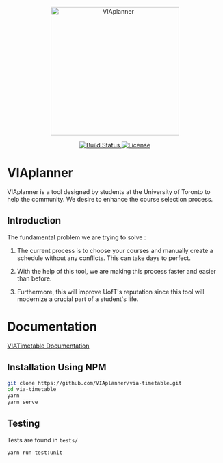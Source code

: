 <p align="center">
  <a href="https://docs.viaplanner.ca/" target="_blank">
    <img alt="VIAplanner" width="300" src="./VIA-Planner-Blue.png">
  </a>
</p>

<p align="center"> 
   <a href="https://app.netlify.com/sites/viatimetable/deploys">
    <img alt="Build Status" src="https://api.netlify.com/api/v1/badges/3b870967-d243-450c-8672-3add3187a16f/deploy-status">
  </a>
  <a href="https://github.com/VIAplanner/VIAplanner/blob/master/LICENSE">
    <img alt="License" src="https://img.shields.io/badge/license-GPL-green?style=flat">
  </a>
</p>


# VIAplanner

VIAplanner is a tool designed by students at the University of Toronto to help the community. We desire to enhance the course selection process.

## Introduction

The fundamental problem we are trying to solve :
1. The current process is to choose your courses and manually create a schedule without any conflicts. This can take days to perfect.

2. With the help of this tool, we are making this process faster and easier than before.

3. Furthermore, this will improve UofT's reputation since this tool will modernize a crucial part of a student's life.

# Documentation
[VIATimetable Documentation](https://docs.viaplanner.ca)

## Installation Using NPM

```sh
git clone https://github.com/VIAplanner/via-timetable.git
cd via-timetable
yarn
yarn serve
```

## Testing

Tests are found in `tests/`

```sh
yarn run test:unit
```

